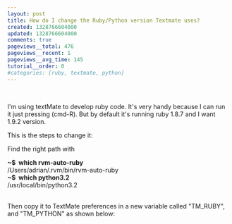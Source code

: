 ```yaml
---
layout: post
title: How do I change the Ruby/Python version Textmate uses?
created: 1328766604000
updated: 1328766604000
comments: true
pageviews__total: 476
pageviews__recent: 1
pageviews__avg_time: 145
tutorial__order: 0
#categories: [ruby, textmate, python]
---
```

<p>&nbsp;</p>
<p>I&#39;m using textMate to develop ruby code. It&#39;s very handy because I can run it just pressing (cmd-R). But by default it&#39;s running ruby 1.8.7 and I want 1.9.2 version.</p>
<!--More-->
<p>This is the steps to change it:</p>
<p>Find the right path with</p>
<div>
	<div>
		<strong>~$ &nbsp;which rvm-auto-ruby</strong></div>
	<div>
		/Users/adrian/.rvm/bin/rvm-auto-ruby</div>
</div>
<div>
	<strong>~$ &nbsp;which python3.2</strong></div>
<div>
	/usr/local/bin/python3.2</div>
<div>
	&nbsp;</div>
<p>Then copy it to TextMate preferences in a new variable called &quot;TM_RUBY&quot;, and &quot;TM_PYTHON&quot; as shown below:</p>
<p>
<!-- <img alt="" src="http://adrianmejiarosario.com/sites/default/files/Screen%20Shot%202012-02-09%20at%201.50.41%20AM.png" style="width: 792px; height: 402px; " /> -->
</p>
<p>
<!-- <img alt="" src="http://adrianmejiarosario.com/sites/default/files/Screen%20Shot%202012-02-09%20at%2012.48.17%20AM.png" style="width: 600px; height: 320px; " /> -->
</p>
